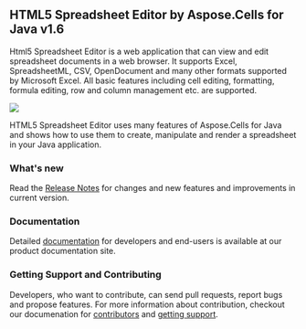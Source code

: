 ## HTML5 Spreadsheet Editor by Aspose.Cells for Java v1.6

Html5 Spreadsheet Editor is a web application that can view and edit spreadsheet documents in a web browser. It supports Excel, SpreadsheetML, CSV, OpenDocument and many other formats supported by Microsoft Excel. All basic features including cell editing, formatting, formula editing, row and column management etc. are supported.

![](http://i.imgur.com/aoWCRc1.png)

HTML5 Spreadsheet Editor uses many features of Aspose.Cells for Java and shows how to use them to create, manipulate and render a spreadsheet in your Java application.

### What's new

Read the [Release Notes](https://github.com/AsposeShowcase/Html5_Spreadsheet_Editor_by_Aspose.Cells_for_Java/releases/latest) for changes and new features and improvements in current version.

### Documentation

Detailed [documentation](http://www.aspose.com/docs/display/cellsjava/1.1.1+Introduction) for developers and end-users is available at our product documentation site.

### Getting Support and Contributing

Developers, who want to contribute, can send pull requests, report bugs and propose features. For more information about contribution, checkout our documenation for [contributors](http://www.aspose.com/docs/display/cellsjava/1.1.5+Contribute) and [getting support](http://www.aspose.com/docs/display/cellsjava/1.1.4+Support).

